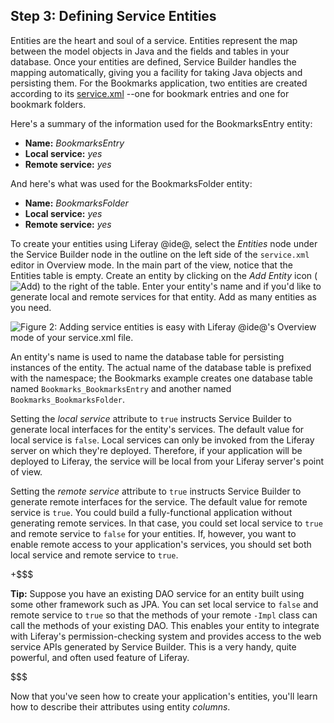 ## Step 3:  Defining Service Entities [](id=step-3-defining-service-entities)

Entities are the heart and soul of a service. Entities represent the map between
the model objects in Java and the fields and tables in your database. Once your
entities are defined, Service Builder handles the mapping automatically, giving
you a facility for taking Java objects and persisting them. For the Bookmarks
application, two entities are created according to its
[service.xml](https://github.com/liferay/liferay-portal/blob/master/modules/apps/collaboration/bookmarks/bookmarks-service/service.xml)
--one for bookmark entries and one for bookmark folders.

Here's a summary of the information used for the BookmarksEntry entity:

- **Name:** *BookmarksEntry*
- **Local service:** *yes*
- **Remote service:** *yes* 

And here's what was used for the BookmarksFolder entity:

- **Name:** *BookmarksFolder*
- **Local service:** *yes*
- **Remote service:** *yes* 

To create your entities using Liferay @ide@, select the *Entities* node under the
Service Builder node in the outline on the left side of the `service.xml` editor
in Overview mode. In the main part of the view, notice that the Entities table
is empty. Create an entity by clicking on the *Add Entity* icon
(![Add](../../../images/icon-add-ide.png)) to the right of the table. Enter your
entity's name and if you'd like to generate local and remote services for that
entity. Add as many entities as you need.

![Figure 2: Adding service entities is easy with Liferay @ide@'s *Overview* mode of your `service.xml` file.](../../../images/service-add-entity.png)

An entity's name is used to name the database table for persisting instances
of the entity. The actual name of the database table is prefixed with the
namespace; the Bookmarks example creates one database table named
`Bookmarks_BookmarksEntry` and another named `Bookmarks_BookmarksFolder`. 

Setting the *local service* attribute to `true` instructs Service Builder to
generate local interfaces for the entity's services. The default value for local
service is `false`. Local services can only be invoked from the Liferay server
on which they're deployed. Therefore, if your application will be deployed to
Liferay, the service will be local from your Liferay server's point of view.

Setting the *remote service* attribute to `true` instructs Service Builder to
generate remote interfaces for the service. The default value for remote service
is `true`. You could build a fully-functional application without generating
remote services. In that case, you could set local service to `true` and remote
service to `false` for your entities. If, however, you want to enable remote
access to your application's services, you should set both local service and
remote service to `true`.

+$$$

**Tip:** Suppose you have an existing DAO service for an entity built using some
other framework such as JPA. You can set local service to `false` and remote
service to `true` so that the methods of your remote `-Impl` class can call the
methods of your existing DAO. This enables your entity to integrate with
Liferay's permission-checking system and provides access to the web service APIs
generated by Service Builder. This is a very handy, quite powerful, and often
used feature of Liferay. 

$$$

Now that you've seen how to create your application's entities, you'll learn
how to describe their attributes using entity *columns*. 
